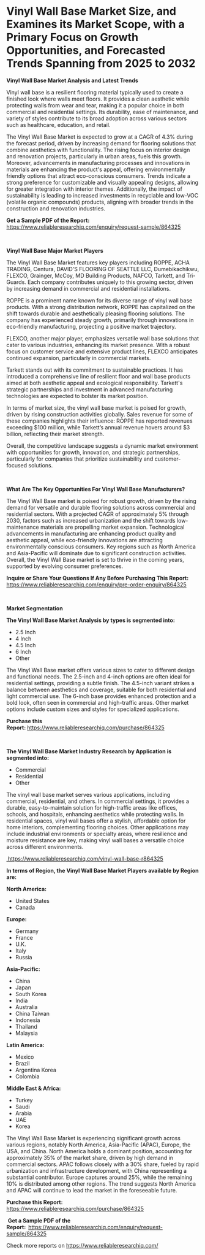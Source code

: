 <p><h1>Vinyl Wall Base Market Size, and Examines its Market Scope, with a Primary Focus on Growth Opportunities, and Forecasted Trends Spanning from 2025 to 2032</h1></p><p><strong>Vinyl Wall Base Market Analysis and Latest Trends</strong></p>
<p><p>Vinyl wall base is a resilient flooring material typically used to create a finished look where walls meet floors. It provides a clean aesthetic while protecting walls from wear and tear, making it a popular choice in both commercial and residential settings. Its durability, ease of maintenance, and variety of styles contribute to its broad adoption across various sectors such as healthcare, education, and retail.</p><p>The Vinyl Wall Base Market is expected to grow at a CAGR of 4.3% during the forecast period, driven by increasing demand for flooring solutions that combine aesthetics with functionality. The rising focus on interior design and renovation projects, particularly in urban areas, fuels this growth. Moreover, advancements in manufacturing processes and innovations in materials are enhancing the product's appeal, offering environmentally friendly options that attract eco-conscious consumers. Trends indicate a strong preference for customizable and visually appealing designs, allowing for greater integration with interior themes. Additionally, the impact of sustainability is leading to increased investments in recyclable and low-VOC (volatile organic compounds) products, aligning with broader trends in the construction and renovation industries.</p></p>
<p><strong>Get a Sample PDF of the Report:&nbsp;</strong> <a href="https://www.reliableresearchiq.com/enquiry/request-sample/864325?utm_campaign=103&utm_medium=2&utm_source=Github&utm_content=ia&utm_term=30012025&utm_id=vinyl-wall-base">https://www.reliableresearchiq.com/enquiry/request-sample/864325</a></p>
<p>&nbsp;</p>
<p><strong>Vinyl Wall Base Major Market Players</strong></p>
<p><p>The Vinyl Wall Base Market features key players including ROPPE, ACHA TRADING, Centura, DAVID'S FLOORING OF SEATTLE LLC, Dumebikachikwu, FLEXCO, Grainger, McCoy, MD Building Products, NAFCO, Tarkett, and Tri-Guards. Each company contributes uniquely to this growing sector, driven by increasing demand in commercial and residential installations.</p><p>ROPPE is a prominent name known for its diverse range of vinyl wall base products. With a strong distribution network, ROPPE has capitalized on the shift towards durable and aesthetically pleasing flooring solutions. The company has experienced steady growth, primarily through innovations in eco-friendly manufacturing, projecting a positive market trajectory.</p><p>FLEXCO, another major player, emphasizes versatile wall base solutions that cater to various industries, enhancing its market presence. With a robust focus on customer service and extensive product lines, FLEXCO anticipates continued expansion, particularly in commercial markets.</p><p>Tarkett stands out with its commitment to sustainable practices. It has introduced a comprehensive line of resilient floor and wall base products aimed at both aesthetic appeal and ecological responsibility. Tarkett's strategic partnerships and investment in advanced manufacturing technologies are expected to bolster its market position.</p><p>In terms of market size, the vinyl wall base market is poised for growth, driven by rising construction activities globally. Sales revenue for some of these companies highlights their influence: ROPPE has reported revenues exceeding $100 million, while Tarkett’s annual revenue hovers around $3 billion, reflecting their market strength.</p><p>Overall, the competitive landscape suggests a dynamic market environment with opportunities for growth, innovation, and strategic partnerships, particularly for companies that prioritize sustainability and customer-focused solutions.</p></p>
<p>&nbsp;</p>
<p><strong>What Are The Key Opportunities For Vinyl Wall Base Manufacturers?</strong></p>
<p><p>The Vinyl Wall Base market is poised for robust growth, driven by the rising demand for versatile and durable flooring solutions across commercial and residential sectors. With a projected CAGR of approximately 5% through 2030, factors such as increased urbanization and the shift towards low-maintenance materials are propelling market expansion. Technological advancements in manufacturing are enhancing product quality and aesthetic appeal, while eco-friendly innovations are attracting environmentally conscious consumers. Key regions such as North America and Asia-Pacific will dominate due to significant construction activities. Overall, the Vinyl Wall Base market is set to thrive in the coming years, supported by evolving consumer preferences.</p></p>
<p><strong>Inquire or Share Your Questions If Any Before Purchasing This Report:</strong> <a href="https://www.reliableresearchiq.com/enquiry/pre-order-enquiry/864325?utm_campaign=103&utm_medium=2&utm_source=Github&utm_content=ia&utm_term=30012025&utm_id=vinyl-wall-base">https://www.reliableresearchiq.com/enquiry/pre-order-enquiry/864325</a></p>
<p>&nbsp;</p>
<p><strong>Market Segmentation</strong></p>
<p><strong>The Vinyl Wall Base Market Analysis by types is segmented into:</strong></p>
<p><ul><li>2.5 Inch</li><li>4 Inch</li><li>4.5 Inch</li><li>6 Inch</li><li>Other</li></ul></p>
<p><p>The Vinyl Wall Base market offers various sizes to cater to different design and functional needs. The 2.5-inch and 4-inch options are often ideal for residential settings, providing a subtle finish. The 4.5-inch variant strikes a balance between aesthetics and coverage, suitable for both residential and light commercial use. The 6-inch base provides enhanced protection and a bold look, often seen in commercial and high-traffic areas. Other market options include custom sizes and styles for specialized applications.</p></p>
<p><strong>Purchase this Report:&nbsp;</strong><a href="https://www.reliableresearchiq.com/purchase/864325?utm_campaign=103&utm_medium=2&utm_source=Github&utm_content=ia&utm_term=30012025&utm_id=vinyl-wall-base">https://www.reliableresearchiq.com/purchase/864325</a></p>
<p>&nbsp;</p>
<p><strong>The Vinyl Wall Base Market Industry Research by Application is segmented into:</strong></p>
<p><ul><li>Commercial</li><li>Residential</li><li>Other</li></ul></p>
<p><p>The vinyl wall base market serves various applications, including commercial, residential, and others. In commercial settings, it provides a durable, easy-to-maintain solution for high-traffic areas like offices, schools, and hospitals, enhancing aesthetics while protecting walls. In residential spaces, vinyl wall bases offer a stylish, affordable option for home interiors, complementing flooring choices. Other applications may include industrial environments or specialty areas, where resilience and moisture resistance are key, making vinyl wall bases a versatile choice across different environments.</p></p>
<p><a href="https://www.reliableresearchiq.com/vinyl-wall-base-r864325?utm_campaign=103&utm_medium=2&utm_source=Github&utm_content=ia&utm_term=30012025&utm_id=vinyl-wall-base">&nbsp;https://www.reliableresearchiq.com/vinyl-wall-base-r864325</a></p>
<p><strong>In terms of Region, the Vinyl Wall Base Market Players available by Region are:</strong></p>
<p>
    <p> <strong> North America: </strong>
        <ul>
            <li>United States</li>
            <li>Canada</li>
        </ul>
        </p> 
    <p> <strong> Europe: </strong>
        <ul>
            <li>Germany</li>
            <li>France</li>
            <li>U.K.</li>
            <li>Italy</li>
            <li>Russia</li>
        </ul>
        </p> 
    <p> <strong> Asia-Pacific: </strong>
        <ul>
            <li>China</li>
            <li>Japan</li>
            <li>South Korea</li>
            <li>India</li>
            <li>Australia</li>
            <li>China Taiwan</li>
            <li>Indonesia</li>
            <li>Thailand</li>
            <li>Malaysia</li>
        </ul>
        </p> 
    <p> <strong> Latin America: </strong>
        <ul>
            <li>Mexico</li>
            <li>Brazil</li>
            <li>Argentina Korea</li>
            <li>Colombia</li>
        </ul>
        </p> 
    <p> <strong> Middle East & Africa: </strong>
        <ul>
            <li>Turkey</li>
            <li>Saudi</li>
            <li>Arabia</li>
            <li>UAE</li>
            <li>Korea</li>
        </ul>
    </p>
    </p>
<p><p>The Vinyl Wall Base Market is experiencing significant growth across various regions, notably North America, Asia-Pacific (APAC), Europe, the USA, and China. North America holds a dominant position, accounting for approximately 35% of the market share, driven by high demand in commercial sectors. APAC follows closely with a 30% share, fueled by rapid urbanization and infrastructure development, with China representing a substantial contributor. Europe captures around 25%, while the remaining 10% is distributed among other regions. The trend suggests North America and APAC will continue to lead the market in the foreseeable future.</p></p>
<p><strong>Purchase this Report: </strong><a href="https://www.reliableresearchiq.com/purchase/864325?utm_campaign=103&utm_medium=2&utm_source=Github&utm_content=ia&utm_term=30012025&utm_id=vinyl-wall-base">https://www.reliableresearchiq.com/purchase/864325</a></p>
<p>&nbsp;<strong>Get a Sample PDF of the Report:&nbsp;&nbsp;</strong><a href="https://www.reliableresearchiq.com/enquiry/request-sample/864325?utm_campaign=103&utm_medium=2&utm_source=Github&utm_content=ia&utm_term=30012025&utm_id=vinyl-wall-base">https://www.reliableresearchiq.com/enquiry/request-sample/864325</a></p>
<p><strong></strong></p>
<p>Check more reports on <a href="https://www.reliableresearchiq.com/?utm_campaign=103&utm_medium=2&utm_source=Github&utm_content=ia&utm_term=30012025&utm_id=vinyl-wall-base">https://www.reliableresearchiq.com/</a></p>